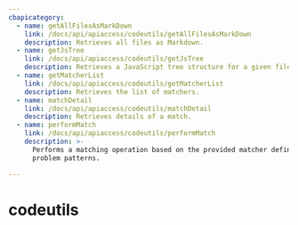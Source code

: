 ```yaml
---
cbapicategory:
  - name: getAllFilesAsMarkDown
    link: /docs/api/apiaccess/codeutils/getAllFilesAsMarkDown
    description: Retrieves all files as Markdown.
  - name: getJsTree
    link: /docs/api/apiaccess/codeutils/getJsTree
    description: Retrieves a JavaScript tree structure for a given file path.
  - name: getMatcherList
    link: /docs/api/apiaccess/codeutils/getMatcherList
    description: Retrieves the list of matchers.
  - name: matchDetail
    link: /docs/api/apiaccess/codeutils/matchDetail
    description: Retrieves details of a match.
  - name: performMatch
    link: /docs/api/apiaccess/codeutils/performMatch
    description: >-
      Performs a matching operation based on the provided matcher definition and
      problem patterns.

---
```

# codeutils
<CBAPICategory />
